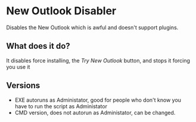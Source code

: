 # New Outlook Disabler
Disables the New Outlook which is awful and doesn't support plugins.

## What does it do?
It disables force installing, the *Try New Outlook* button, and stops it forcing you use it

## Versions
- EXE autoruns as Administator, good for people who don't know you have to run the script as Administator
- CMD version, does not autorun as Administator, can be changed.
